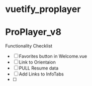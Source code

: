 # vuetify_proplayer
<!-- 
## Project setup
```
npm install
```

### Compiles and hot-reloads for development
```
npm run serve
```

### Compiles and minifies for production
```
npm run build
```

### Run your unit tests
```
npm run test:unit
```

### Lints and fixes files
```
npm run lint
```

### Customize configuration
See [Configuration Reference](https://cli.vuejs.org/config/). -->
# ProPlayer_v8

Functionality Checklist
- [ ] Favorites button in Welcome.vue
- [ ] Link to Orientaion
- [ ] PULL Resume data
- [ ] Add Links to InfoTabs
- [ ] 